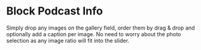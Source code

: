 # Block Podcast Info

Simply drop any images on the gallery field, order them by drag & drop and optionally add a caption per image. No need to worry about the photo selection as any image ratio will fit into the slider.
